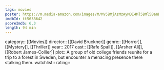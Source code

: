 ```yaml
---
tags: movies
poster: https://m.media-amazon.com/images/M/MV5BMjAzMzAyMDI4Ml5BMl5BanBnXkFtZTgwODMwOTY2NDM@._V1_SX300.jpg
imdbId: tt5638642
scoreImdb: 6.3
length: 94 min
---
```


category:: [[Movies]]
director:: [[David Bruckner]]
genre:: [[Horror]], [[Mystery]], [[Thriller]]
year:: 2017
cast:: [[Rafe Spall]], [[Arsher Ali]], [[Robert James-Collier]]
plot:: A group of old college friends reunite for a trip to a forest in Sweden, but encounter a menacing presence there stalking them.
watchlist:: 
rating::
